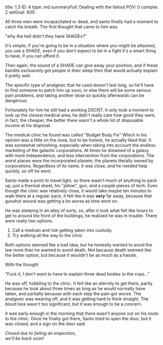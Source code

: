 title:          1.3
ID:             4
type:           md
summaryFull:    Dealing with the fallout
POV:            0
compile:        2
setGoal:        600


All three men were incapacitated or dead, and santo finally had a moment to catch his breath. The first thought that came to him was 

"why the hell didn't they have SHADEs?"

It's simple, if you're going to be in a situation where you might be attacked, you use a SHADE, even if you don't expect to be in a fight it's a smart thing to have, if you can afford it.

Then again, the sound of a SHADE can give away your position, and if these bandits exclusively got people in their sleep then that would actually explain it pretty well.

The specific type of analgesic that he used doesn't last long, so he'll have to find someone to patch him up soon, or else there will be some serious pain problems, and taking another dose so quickly afterwards can be dangerous.

Fortunately for him he still had a working DSCNT. It only took a moment to look up the closest medical area, he didn't really care how good they were, in fact, the cheaper, the better there wasn't a whole lot of disposable income at his disposal. 

The medical clinic he found was called "Budget Body Fix" Which in his opinion was a little on the nose, but to be honest, he actually liked that. It was somewhat refreshing, especially when taking into account the endless marketing of the galactic corporations. At times he dreamed of a galaxy with more independence, and less intervention from the corporations. The worst places were the incorporated planets; the planets literally owned by corporations. Regardless of its name, it was close, and he needed help quickly, so off he went.

Santo made a point to travel light, so there wasn't much of anything to pack up, just a thermal sheet, his "pillow", gun, and a couple pieces of tech. Even though the clinic was relatively close, it would take maybe ten minutes to walk there at a regular pace, it felt like it was **very** far away, because that gunshot wound was getting a lot worse as time went on. 

He was sleeping in an alley of sorts, so, after it took what felt like hours to get to around the front of the buildings, he realized he was in trouble. There were really two options.

1. Call a medvan and risk getting taken into custody.
2. Try walking all the way to the clinic

Both options seemed like a bad idea, but he honestly wanted to avoid the law more than he wanted to avoid death. Not because death seemed like the better option, but because it wouldn't be as much as a hassle.

With the thought

"Fuck it, I don't want to have to explain three dead bodies to the cops..."

He was off, hobbling to the clinic. It felt like an eternity to get there, partly because he took about three times as long as he would normally have taken, and partially because with each step the pain got worse. The analgesic was wearing off, and it was getting hard to think straight. The blood loss wasn't too significant, but it was enough to be a concern.

It was early enough in the morning that there wasn't anyone out on his route to the clinic. Once he finally got there, Santo tried to open the door, but it was closed, and a sign on the door said

_Closed due to failing an inspection, \
we'll be back soon!_